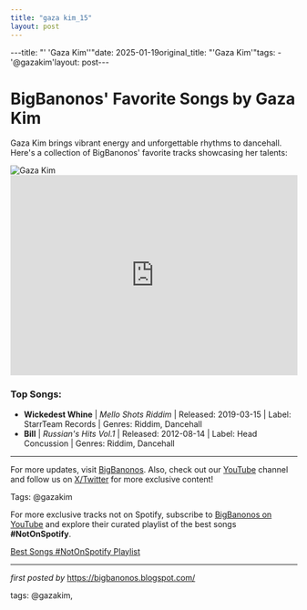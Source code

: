 ```yaml
---
title: "gaza kim_15"
layout: post
---
```

---title: "' 'Gaza Kim''"date: 2025-01-19original_title: "'Gaza Kim'"tags:  - '@gazakim'layout: post---<!-- Title of the Post --><h1>BigBanonos' Favorite Songs by Gaza Kim</h1> <!-- Introductory Text --><p>Gaza Kim brings vibrant energy and unforgettable rhythms to dancehall. Here's a collection of BigBanonos' favorite tracks showcasing her talents:</p> <!-- Featured Image --><div> <img src="https://image-cdn-ak.spotifycdn.com/image/ab67706c0000da84d9f7430e2b81478fc820ca8d" alt="Gaza Kim"></div> <!-- Spotify Embed --><div> <iframe src="https://open.spotify.com/embed/playlist/5M2mTrHN9dWwnmtBOcYVYY?utm_source=generator" width="100%" height="352" frameBorder="0" allowfullscreen="" allow="autoplay; clipboard-write; encrypted-media; fullscreen; picture-in-picture" loading="lazy"></iframe></div> <!-- Song Information --><h3>Top Songs:</h3><ul> <li><strong>Wickedest Whine</strong> | <em>Mello Shots Riddim</em> | Released: 2019-03-15 | Label: StarrTeam Records | Genres: Riddim, Dancehall</li> <li><strong>Bill</strong> | <em>Russian's Hits Vol.1</em> | Released: 2012-08-14 | Label: Head Concussion | Genres: Riddim, Dancehall</li></ul> <hr /><p>For more updates, visit <a href="https://bigbanonos.blogspot.com/" target="_blank">BigBanonos</a>. Also, check out our <a href="https://www.youtube.com/@BigBanonos" target="_blank">YouTube</a> channel and follow us on <a href="https://x.com/bigbanonos" target="_blank">X/Twitter</a> for more exclusive content!</p> <!-- Tags --><p>Tags: @gazakim</p><!--Subscribe and Playlist Links--><div>    <p>For more exclusive tracks not on Spotify, subscribe to <a href="https://www.youtube.com/@BigBanonos" target="_blank">BigBanonos on YouTube</a> and explore their curated playlist of the best songs <strong>#NotOnSpotify</strong>.</p>    <p><a href="https://www.youtube.com/playlist?list=PLtuNtuTatqI0kFahUCbtbfenC_ET5O_tr" target="_blank">Best Songs #NotOnSpotify Playlist<br /></a></p></div><hr /><p><em>first posted by</em> <a href="https://bigbanonos.blogspot.com/" rel="noopener" target="_new">https://bigbanonos.blogspot.com/</a></p><p>tags: @gazakim,</p>